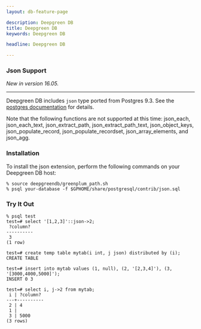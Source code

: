 ```yaml
---
layout: db-feature-page

description: Deepgreen DB
title: Deepgreen DB
keywords: Deepgreen DB

headline: Deepgreen DB

---
```



### Json Support

_New in version 16.05._
  <hr>

Deepgreen DB includes <code>json</code> type ported from Postgres 9.3. See the
[postgres documentation](http://www.postgresql.org/docs/9.3/static/functions-json.html) for details.

Note that the following functions are not supported at this time: json_each, json_each_text, json_extract_path, json_extract_path_text, json_object_keys, json_populate_record, json_populate_recordset, json_array_elements, and json_agg.

### Installation

To install the json extension, perform the following commands on your Deepgreen DB host:

```
% source deepgreendb/greenplum_path.sh
% psql your-database -f $GPHOME/share/postgresql/contrib/json.sql
```

### Try It Out
  
```
% psql test
test=# select '[1,2,3]'::json->2;
 ?column?
----------
 3
(1 row)

test=# create temp table mytab(i int, j json) distributed by (i);
CREATE TABLE

test=# insert into mytab values (1, null), (2, '[2,3,4]'), (3, '[3000,4000,5000]');
INSERT 0 3

test=# select i, j->2 from mytab;
 i | ?column?
---+----------
 2 | 4
 1 |
 3 | 5000
(3 rows)
```

